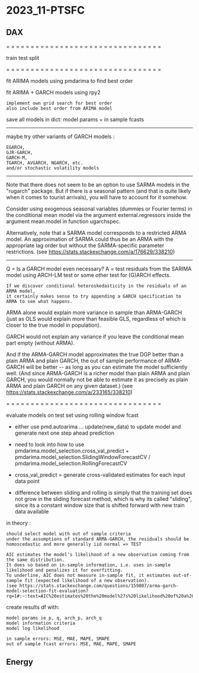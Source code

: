 # 2023_11-PTSFC

## DAX

= = = = = = = = = = = = = = = = = = = = = = = = = = = = = = = = 

train test split

= = = = = = = = = = = = = = = = = = = = = = = = = = = = = = = = 

fit ARIMA models using pmdarima to find best order

fit ARIMA + GARCH models using rpy2

    implement own grid search for best order
    also include best order from ARIMA model

save all models in dict: model params + in sample fcasts

- - - - - - - 

maybe try other variants of GARCH models :

    EGARCH, 
    GJR-GARCH, 
    GARCH-M, 
    TGARCH, AVGARCH, NGARCH, etc. 
    and/or stochastic volatility models

- - - - - - - 

Note that there does not seem to be an option to use SARMA models in the "rugarch" package. 
But if there is a seasonal pattern (and that is quite likely when it comes to tourist arrivals), you will have to account for it somehow. 

Consider using exogenous seasonal variables (dummies or Fourier terms) in the conditional mean model 
via the argument external.regressors inside the argument mean.model in function ugarchspec. 

Alternatively, note that a SARMA model corresponds to a restricted ARMA model. 
An approximation of SARMA could thus be an ARMA with the appropriate lag order but without the SARMA-specific parameter restrictions.
(see https://stats.stackexchange.com/a/176629/338210)

- - - - - - - 

Q = Is a GARCH model even necessary?
A = test residuals from the SARIMA model using ARCH-LM test or some other test for (G)ARCH effects.

    If we discover conditional heteroskedasticity in the residuals of an ARMA model, 
    it certainly makes sense to try appending a GARCH specification to ARMA to see what happens.

ARMA alone would explain more variance in sample than ARMA-GARCH 
(just as OLS would explain more than feasible GLS, regardless of which is closer to the true model in population). 

GARCH would not explain any variance if you leave the conditional mean part empty (without ARMA). 

And if the ARMA-GARCH model approximates the true DGP better than a plain ARMA and plain GARCH, 
the out of sample performance of ARMA-GARCH will be better -- as long as you can estimate the model sufficiently well. 
(And since ARMA-GARCH is a richer model than plain ARMA and plain GARCH, you would normally not be able to estimate it as precisely as plain ARMA and plain GARCH on any given dataset.)
(see https://stats.stackexchange.com/a/233165/338210)

= = = = = = = = = = = = = = = = = = = = = = = = = = = = = = = = 

evaluate models on test set using rolling window fcast
- either use pmd.autoarima ... update(new_data) to update model and generate next one step ahead prediction

- need to look into how to use pmdarima.model_selection.cross_val_predict + pmdarima.model_selection.SlidingWindowForecastCV / pmdarima.model_selection.RollingForecastCV
- cross_val_predict = generate cross-validated estimates for each input data point
- difference between sliding and rolling is simply that the training set does not grow in the sliding forecast method, which is why its called "sliding", since its a constant window size that is shifted forward with new train data available


in theory : 

    should select model with out of sample criteria
    under the assumptions of standard ARMA-GARCH, the residuals should be homoscedastic and more generally iid normal => TEST

    AIC estimates the model's likelihood of a new observation coming from the same distribution. 
    It does so based on in-sample information, i.e. uses in-sample likelihood and penalizes it for overfitting. 
    To underline, AIC does not measure in-sample fit, it estimates out-of-sample fit (expected likelihood of a new observation).
    (see https://stats.stackexchange.com/questions/159807/arma-garch-model-selection-fit-evaluation?rq=1#:~:text=AIC%20estimates%20the%20model%27s%20likelihood%20of%20a%20new%20observation%20coming%20from%20the%20same%20distribution)

create results df with:

    model params ie p, q, arch_p, arch_q
    model information criteria
    model log likelihood

    in sample errors: MSE, MAE, MAPE, SMAPE
    out of sample fcast errors: MSE, MAE, MAPE, SMAPE


## Energy
